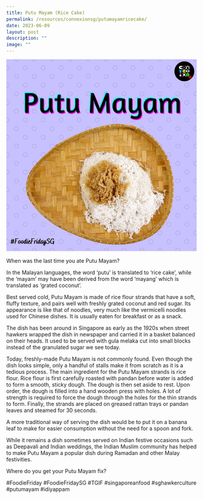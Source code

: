 ```yaml
---
title: Putu Mayam (Rice Cake)
permalink: /resources/connexionsg/putumayamricecake/
date: 2023-06-09
layout: post
description: ""
image: ""
---
```

![](/images/connexionsg/2023/putumayam.PNG)

When was the last time you ate Putu Mayam?

In the Malayan languages, the word ‘putu’ is translated to ‘rice cake’, while the ‘mayam’ may have been derived from the word ‘mayang’ which is translated as ‘grated coconut’.

Best served cold, Putu Mayam is made of rice flour strands that have a soft, fluffy texture, and pairs well with freshly grated coconut and red sugar. Its appearance is like that of noodles, very much like the vermicelli noodles used for Chinese dishes. It is usually eaten for breakfast or as a snack.

The dish has been around in Singapore as early as the 1920s when street hawkers wrapped the dish in newspaper and carried it in a basket balanced on their heads. It used to be served with gula melaka cut into small blocks instead of the granulated sugar we see today.

Today, freshly-made Putu Mayam is not commonly found. Even though the dish looks simple, only a handful of stalls make it from scratch as it is a tedious process. The main ingredient for the Putu Mayam strands is rice flour. Rice flour is first carefully roasted with pandan before water is added to form a smooth, sticky dough. The dough is then set aside to rest. Upon order, the dough is filled into a hand wooden press with holes. A lot of strength is required to force the dough through the holes for the thin strands to form. Finally, the strands are placed on greased rattan trays or pandan leaves and steamed for 30 seconds.

A more traditional way of serving the dish would be to put it on a banana leaf to make for easier consumption without the need for a spoon and fork.

While it remains a dish sometimes served on Indian festive occasions such as Deepavali and Indian weddings, the Indian Muslim community has helped to make Putu Mayam a popular dish during Ramadan and other Malay festivities.

Where do you get your Putu Mayam fix?

#FoodieFriday #FoodieFridaySG #TGIF #singaporeanfood #sghawkerculture #putumayam #idiyappam